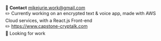 💬 **Contact**  mikejurie.work@gmail.com  
✏️ Currently working on an encrypted text & voice app, made with AWS Cloud services, with a React.js Front-end  
✏️ https://www.capstone-cryptalk.com   
🔎 Looking for work  
